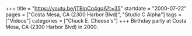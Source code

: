 +++
title = "https://youtu.be/jTBipCq4gqA?t=35"
startdate = "2000-07-22"
pages = ["Costa Mesa, CA (2300 Harbor Blvd)", "Studio C Alpha"]
tags = ["Videos"]
categories = ["Chuck E. Cheese's"]
+++
Birthday party at Costa Mesa, CA (2300 Harbor Blvd) in 2000. 
